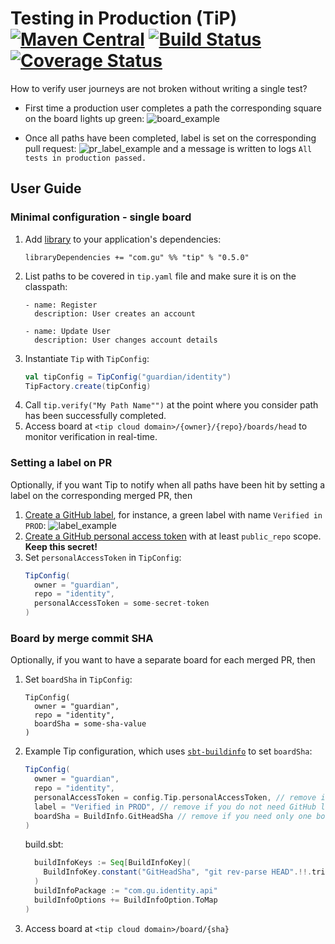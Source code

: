 # Testing in Production (TiP) [![Maven Central](https://maven-badges.herokuapp.com/maven-central/com.gu/tip_2.12/badge.svg?style=plastic)](https://maven-badges.herokuapp.com/maven-central/com.gu/tip_2.12) [![Build Status](https://travis-ci.org/guardian/tip.svg?branch=master)](https://travis-ci.org/guardian/tip) [![Coverage Status](https://coveralls.io/repos/github/guardian/tip/badge.svg?branch=master)](https://coveralls.io/github/guardian/tip?branch=master)

How to verify user journeys are not broken without writing a single test?

* First time a production user completes a path the corresponding square on the board lights up green:
![board_example](https://user-images.githubusercontent.com/13835317/43644305-342da90c-9726-11e8-8563-026403792153.png)

* Once all paths have been completed, label is set on the corresponding pull request:
![pr_label_example](https://user-images.githubusercontent.com/13835317/43644948-5ec1e7bc-9728-11e8-9b49-f4f095522811.png)
and a message is written to logs `All tests in production passed.`

## User Guide

### Minimal configuration - single board

1. Add [library](https://maven-badges.herokuapp.com/maven-central/com.gu/tip_2.12) to your application's dependencies:
    ```
    libraryDependencies += "com.gu" %% "tip" % "0.5.0"
    ```
1. List paths to be covered in `tip.yaml` file and make sure it is on the classpath:
    ```
    - name: Register
      description: User creates an account

    - name: Update User
      description: User changes account details
    ```
1. Instantiate `Tip` with `TipConfig`: 
    ```scala
    val tipConfig = TipConfig("guardian/identity")
    TipFactory.create(tipConfig)
    ```
1. Call `tip.verify("My Path Name"")` at the point where you consider path has been successfully completed.
1. Access board at `<tip cloud domain>/{owner}/{repo}/boards/head` to monitor verification in real-time.
    
### Setting a label on PR
Optionally, if you want Tip to notify when all paths have been hit by setting a label on the corresponding merged PR, then  
1. [Create a GitHub label](https://help.github.com/articles/creating-and-editing-labels-for-issues-and-pull-requests/), for instance, a green label with name `Verified in PROD`:
![label_example](https://cloud.githubusercontent.com/assets/13835317/24609160/a1332296-1871-11e7-8bc7-e325c0be7b93.png)
1. [Create a GitHub personal access token](https://help.github.com/articles/creating-a-personal-access-token-for-the-command-line/) with at least `public_repo` scope. **Keep this secret!**
1. Set `personalAccessToken` in `TipConfig`:
    ```scala
    TipConfig(
      owner = "guardian",
      repo = "identity",
      personalAccessToken = some-secret-token
    )
    ```
    
### Board by merge commit SHA
Optionally, if you want to have a separate board for each merged PR, then
1. Set `boardSha` in `TipConfig`:
    ```
    TipConfig(
      owner = "guardian",
      repo = "identity",
      boardSha = some-sha-value
    )
    ```
 1. Example Tip configuration, which uses [`sbt-buildinfo`](https://github.com/sbt/sbt-buildinfo) to set `boardSha`:
     ```scala
     TipConfig(
       owner = "guardian",
       repo = "identity",
       personalAccessToken = config.Tip.personalAccessToken, // remove if you do not need GitHub label functionality
       label = "Verified in PROD", // remove if you do not need GitHub label functionality
       boardSha = BuildInfo.GitHeadSha // remove if you need only one board instead of board per sha
     )
     ```
     build.sbt:
     ```scala
       buildInfoKeys := Seq[BuildInfoKey](
         BuildInfoKey.constant("GitHeadSha", "git rev-parse HEAD".!!.trim)
       )
       buildInfoPackage := "com.gu.identity.api"
       buildInfoOptions += BuildInfoOption.ToMap
     )
     ```
 1. Access board at `<tip cloud domain>/board/{sha}`

